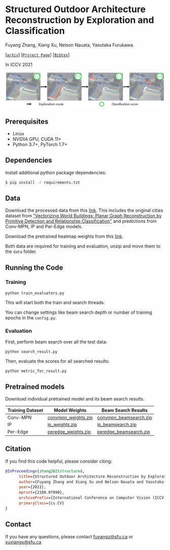 # Structured Outdoor Architecture Reconstruction by Exploration and Classification

Fuyang Zhang, Xiang Xu, Nelson Nauata, Yasutaka Furukawa.


[[`arXiv`](https://arxiv.org/abs/2108.07990)]
[[`Project Page`](xxx)]
[[`Bibtex`](#Citing)]

In ICCV 2021

[<img src="images/teaser.png" width="2000">](https://arxiv.org/abs/2108.07990)

## Prerequisites
- Linux
- NVIDIA GPU, CUDA 11+
- Python 3.7+, PyTorch 1.7+

## Dependencies

Install additional python package dependencies:

```bash
$ pip install -r requirements.txt
```


## Data 
Download the processed data from this [link](https://drive.google.com/file/d/1T7l1UbS4MtdbUCxpAwgJhHCESAZvtvqa/view?usp=sharing). This includes the original cities dataset from ["Vectorizing World Buildings: Planar Graph Reconstruction by Primitive Detection and Relationship Classification"](https://arxiv.org/abs/1912.05135) and predictions from Conv-MPN, IP and Per-Edge models.

Download the pretrained heatmap weights from this [link](https://drive.google.com/file/d/162V03dUC4Zxj-RK4N8rUOjOau4cFgUX3/view?usp=sharing). 

Both data are required for training and evaluation, unzip and move them to the `data` folder. 

## Running the Code

### Training
```
python train_evaluators.py
```
This will start both the train and search threads. 

You can change settings like beam search depth or number of training epochs in the `config.py`.

### Evaluation
First, perform beam search over all the test data:

```
python search_result.py
```

Then, evaluate the scores for all searched results:
```
python metric_for_result.py
```

## Pretrained models
Download individual pretrained model and its beam search results.

| **Training Dataset** | **Model Weights** | **Beam Search Results**|
|--------------------|-----------|----------------------|
| Conv-MPN           | [convmpn_weights.zip](https://drive.google.com/file/d/1CkX2E_WtlVMYOUXHDKLkdC1_EqMFv4B6/view?usp=sharing)      | [convmpn_beamsearch.zip](https://drive.google.com/file/d/15PzDz1ibeFoHtXXQD8kSvZoC_KcbZEu5/view?usp=sharing)    |
| IP                 | [ip_weights.zip](https://drive.google.com/file/d/1z2cNS2js5pILNksxhlKkIBWRQ8wpu7eG/view?usp=sharing)      | [ip_beamsearch.zip](https://drive.google.com/file/d/1jolL4xFWkS6bmBFIjtRgkayOmXcwC8aI/view?usp=sharing)    |
| Per-Edge           | [peredge_weights.zip](https://drive.google.com/file/d/1wDfqwOa6xVWlDG93AjHX7OGdbDzsxGDd/view?usp=sharing)      | [peredge_beamsearch.zip](https://drive.google.com/file/d/1OJQVfP0dEkNBdB4QscLxaB44S5_6wlAb/view?usp=sharing)     |

## <a name="Citing"></a>Citation
If you find this code helpful, please consider citing:
```BibTeX
@InProceedings{zhang2021structured,
      title={Structured Outdoor Architecture Reconstruction by Exploration and Classification}, 
      author={Fuyang Zhang and Xiang Xu and Nelson Nauata and Yasutaka Furukawa},
      year={2021},
      eprint={2108.07990},
      archivePrefix={International Conference on Computer Vision (ICCV)},
      primaryClass={cs.CV}
}
```
## Contact
If you have any questions, please contact fuyangz@sfu.ca or xuxiangx@sfu.ca

